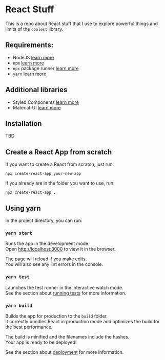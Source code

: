 # React Stuff
This is a repo about React stuff that I use to explore powerful things and limits of the `coolest` library.

## Requirements:
* NodeJS [learn more](https://nodejs.org/en/)
* `npm` [learn more](https://docs.npmjs.com/downloading-and-installing-node-js-and-npm)
* `npx` package runner [learn more](https://nodejs.dev/learn/the-npx-nodejs-package-runner)
* `yarn` [learn more](https://yarnpkg.com/getting-started/install)

## Additional libraries
* Styled Components [learn more](https://styled-components.com/)
* Material-UI [learn more](https://material-ui.com/getting-started/installation/)

## Installation
TBD

## Create a React App from scratch
If you want to create a React from scratch, just run:
```
npx create-react-app your-new-app
```
If you already are in the folder you want to use, run:
```
npx create-react-app .
```

## Using yarn

In the project directory, you can run:

### `yarn start`

Runs the app in the development mode.\
Open [http://localhost:3000](http://localhost:3000) to view it in the browser.

The page will reload if you make edits.\
You will also see any lint errors in the console.

### `yarn test`

Launches the test runner in the interactive watch mode.\
See the section about [running tests](https://facebook.github.io/create-react-app/docs/running-tests) for more information.

### `yarn build`

Builds the app for production to the `build` folder.\
It correctly bundles React in production mode and optimizes the build for the best performance.

The build is minified and the filenames include the hashes.\
Your app is ready to be deployed!

See the section about [deployment](https://facebook.github.io/create-react-app/docs/deployment) for more information.
